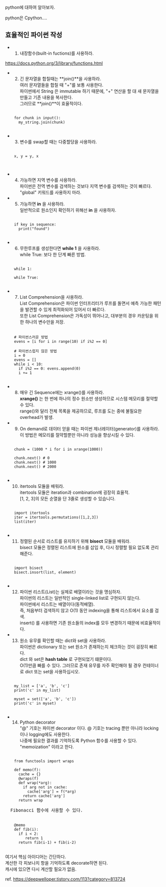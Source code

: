 python에 대하여 알아보자.


python은 Cpython....

    
## 효율적인 파이썬 작성    

* 1. 내장함수(built-in fuctions)를 사용하라.   

https://docs.python.org/3/library/functions.html

* 2. 긴 문자열을 합칠때는 **join()**을 사용하라.    
여러 문자열들을 합칠 때 "+"를 보통 사용한다.   
파이썬에서 String 은 immutable 하기 때문에, "+" 연산을 할 대 새 문자열을 만들고 기존 내용을 복사한다.    
그러므로 **join()**이 효율적이다.   

<pre>
  <code>
    for chunk in input():
      my_string.join(chunk)
  </code>
</pre>

* 3. 변수를 swap할 때는 다중할당을 사용하라.   
<pre>
  <code>
    x, y = y, x
   
  </code>
</pre>
    
* 4. 가능하면 지역 변수를 사용하라.   
파이썬은 전역 변수를 검색하는 것보다 지역 변수를 검색하는 것이 빠르다.    
"global" 키워드를 사용하지 마라.    
    
* 5. 가능하면 **in** 을 사용하라.    
일반적으로 원소인지 확인하기 위해선 **in** 을 사용하자.    

<pre>
  <code>
    if key in sequence:
      print("found")
  </code>
</pre>
    
* 6. 무한루프를 생성한다면 **while 1** 을 사용하라.    
while True: 보다 한 단계 빠른 방법.    
<pre>
  <code>
    while 1:
      
    while True:
  </code>
</pre>
    
* 7. List Comprehension을 사용하라.    
List Comprehension은 파이썬 인터프리터가 루프를 돌면서 예측 가능한 패턴을 발견할 수 있게 최적화되어 있어서 더 빠르다.   
또한 List Comprehension은 가독성이 뛰어나고, 대부분의 경우 카운팅을 위한 하나의 변수만을 저장.    

<pre>
  <code>
    # 파이썬스러운 방법
    evens = [i for i in range(10) if i%2 == 0]
    
    # 파이썬스럽지 않은 방법
    i = 0
    evens = []
    while i < 10:
      if i%2 == 0: evens.append(0)
      i += 1
  </code>
</pre>

* 8. 매우 긴 Sequence에는 xrange()를 사용하라.    
**xrange()** 는 한 번에 하나의 정수 원소만 생성하므로 시스템 메모리를 절약할 수 있다.          
range()와 달리 전체 목록을 제공하므로, 루프를 도는 중에 불필요한 overhead가 발생.    
    
* 9. On demand로 데이터 얻을 때는 파이썬 제너레이터(generator)를 사용하라.   
이 방법은 메모리를 절약할뿐만 아니라 성능을 향상시킬 수 있다.   

<pre>
  <code>
    chunk = (1000 * i for i in xrange(1000))
    
    chunk.next() # 0
    chunk.next() # 1000
    chunk.next() # 2000
  </code>
</pre>

* 10. itertools 모듈을 배워라.    
itertools 모듈은 iteration과 combination에 굉장히 효율적.      
[1, 2, 3]의 모든 순열을 단 3줄로 생성할 수 있습니다.   

<pre>
  <code>
    import itertools
    iter = itertools.permutations([1,2,3])
    list(iter)
  </code>
</pre>

* 11. 정렬된 순서로 리스트를 유지하기 위해 **bisect** 모듈을 배워라.    
bisect 모듈은 정렬된 리스트에 원소를 삽입 후, 다시 정렬할 필요 없도록 관리해준다.    

<pre>
  <code>
    import bisect
    bisect.insort(list, element)
  </code>
</pre>

* 12. 파이썬 리스트(List)는 실제로 배열이라는 것을 명심하자.   
파이썬의 리스트는 일반적인 single-linked list로 구현되지 않는다.    
파이썬에서 리스트는 배열이다(동적배열).    
즉, 처음부터 검색하지 않고 O(1) 동안 indexing을 통해 리스트에서 요소를 검색.    
insert() 를 사용하면 기존 원소들의 index를 모두 변경하기 때문에 비효율적이다.    
    
* 13. 원소 유무를 확인할 때는 dict와 set을 사용하라.    
파이썬은 dictionary 또는 set 원소가 존재하는지 체크하는 것이 굉장히 빠르다.   
dict 와 set은 **hash table** 로 구현되었기 떄문이다.    
O(1)만큼 빠를 수 있다. 그러므로 존재 유무를 자주 확인해야 될 경우 컨테이너로 dict 또는 set을 사용하십시오.   
<pre>
  <code>
    my_list = ['a', 'b', 'c']
    print('c' in my_list)
    
    myset = set(['a', 'b', 'c'])
    print('c' in myset)
  </code>
</pre>

* 14. Python decorator    
"@" 기호는 파이썬 decorator 이다. @ 기호는 tracing 뿐만 아니라 locking 이나 logging에도 사용한다.   
나중에 필요한 결과를 기억하도록 Python 함수를 사용할 수 있다. "memoization" 이라고 한다.    

<pre>
  <code>
    from functools import wraps
    
    def memo(f):
      cache = {}
      @wraps(f)
      def wrap(*arg):
        if arg not in cache:
          cache['arg'] = f(*arg)
        return cache['arg']
      return wrap
  </code>
  Fibonacci 함수에 사용할 수 있다.   
  
  <code>
    @memo
    def fib(i):
      if i < 2:
         return 1
      return fib(i-1) + fib(i-2)
  </code>
</pre>

여기서 핵심 아이디어는 간단하다.    
계산한 각 피보나치 항을 기억하도록 decorate하면 된다.    
캐시에 있으면 다시 계산할 필요가 없음.    


ref. https://deepwelloper.tistory.com/113?category=813724
